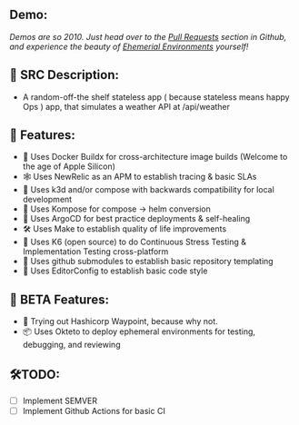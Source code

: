 ## Demo:

_Demos are so 2010. Just head over to the [Pull Requests](https://github.com/nstankov-bg/random-dotnet-crm-poc/pull/2) section in Github, and experience the beauty of [Ehemerial Environments](https://ephemeralenvironments.io/) yourself!_

## 📜 SRC Description:

-   A random-off-the shelf stateless app ( because stateless means happy Ops ) app, that simulates a weather API at /api/weather

## 🚀 Features:

-   🐳 Uses Docker Buildx for cross-architecture image builds (Welcome to the age of Apple Silicon)
-   🕸️ Uses NewRelic as an APM to establish tracing & basic SLAs
-   🐳 Uses k3d and/or compose with backwards compatibility for local development
-   🚀 Uses Kompose for compose -> helm conversion
-   🚀 Uses ArgoCD for best practice deployments & self-healing
-   🛠️ Uses Make to establish quality of life improvements
-   🐛 Uses K6 (open source) to do Continuous Stress Testing & Implementation Testing cross-platform
-   🔗 Uses github submodules to establish basic repository templating
-   📝 Uses EditorConfig to establish basic code style

## 🧪 BETA Features:

-   🔭 Trying out Hashicorp Waypoint, because why not.
-   📦 Uses Okteto to deploy ephemeral environments for testing, debugging, and reviewing

## 🛠️TODO:

-   [ ] Implement SEMVER
-   [ ] Implement Github Actions for basic CI
